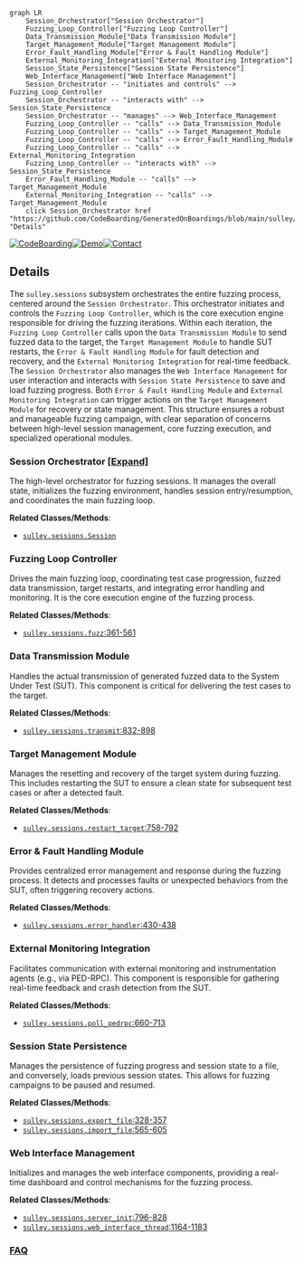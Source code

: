 ```mermaid
graph LR
    Session_Orchestrator["Session Orchestrator"]
    Fuzzing_Loop_Controller["Fuzzing Loop Controller"]
    Data_Transmission_Module["Data Transmission Module"]
    Target_Management_Module["Target Management Module"]
    Error_Fault_Handling_Module["Error & Fault Handling Module"]
    External_Monitoring_Integration["External Monitoring Integration"]
    Session_State_Persistence["Session State Persistence"]
    Web_Interface_Management["Web Interface Management"]
    Session_Orchestrator -- "initiates and controls" --> Fuzzing_Loop_Controller
    Session_Orchestrator -- "interacts with" --> Session_State_Persistence
    Session_Orchestrator -- "manages" --> Web_Interface_Management
    Fuzzing_Loop_Controller -- "calls" --> Data_Transmission_Module
    Fuzzing_Loop_Controller -- "calls" --> Target_Management_Module
    Fuzzing_Loop_Controller -- "calls" --> Error_Fault_Handling_Module
    Fuzzing_Loop_Controller -- "calls" --> External_Monitoring_Integration
    Fuzzing_Loop_Controller -- "interacts with" --> Session_State_Persistence
    Error_Fault_Handling_Module -- "calls" --> Target_Management_Module
    External_Monitoring_Integration -- "calls" --> Target_Management_Module
    click Session_Orchestrator href "https://github.com/CodeBoarding/GeneratedOnBoardings/blob/main/sulley/Session_Orchestrator.md" "Details"
```

[![CodeBoarding](https://img.shields.io/badge/Generated%20by-CodeBoarding-9cf?style=flat-square)](https://github.com/CodeBoarding/GeneratedOnBoardings)[![Demo](https://img.shields.io/badge/Try%20our-Demo-blue?style=flat-square)](https://www.codeboarding.org/demo)[![Contact](https://img.shields.io/badge/Contact%20us%20-%20contact@codeboarding.org-lightgrey?style=flat-square)](mailto:contact@codeboarding.org)

## Details

The `sulley.sessions` subsystem orchestrates the entire fuzzing process, centered around the `Session Orchestrator`. This orchestrator initiates and controls the `Fuzzing Loop Controller`, which is the core execution engine responsible for driving the fuzzing iterations. Within each iteration, the `Fuzzing Loop Controller` calls upon the `Data Transmission Module` to send fuzzed data to the target, the `Target Management Module` to handle SUT restarts, the `Error & Fault Handling Module` for fault detection and recovery, and the `External Monitoring Integration` for real-time feedback. The `Session Orchestrator` also manages the `Web Interface Management` for user interaction and interacts with `Session State Persistence` to save and load fuzzing progress. Both `Error & Fault Handling Module` and `External Monitoring Integration` can trigger actions on the `Target Management Module` for recovery or state management. This structure ensures a robust and manageable fuzzing campaign, with clear separation of concerns between high-level session management, core fuzzing execution, and specialized operational modules.

### Session Orchestrator [[Expand]](./Session_Orchestrator.md)
The high-level orchestrator for fuzzing sessions. It manages the overall state, initializes the fuzzing environment, handles session entry/resumption, and coordinates the main fuzzing loop.


**Related Classes/Methods**:

- <a href="https://github.com/OpenRCE/sulley/blob/master/sulley/sessions.py" target="_blank" rel="noopener noreferrer">`sulley.sessions.Session`</a>


### Fuzzing Loop Controller
Drives the main fuzzing loop, coordinating test case progression, fuzzed data transmission, target restarts, and integrating error handling and monitoring. It is the core execution engine of the fuzzing process.


**Related Classes/Methods**:

- <a href="https://github.com/OpenRCE/sulley/blob/master/sulley/sessions.py#L361-L561" target="_blank" rel="noopener noreferrer">`sulley.sessions.fuzz`:361-561</a>


### Data Transmission Module
Handles the actual transmission of generated fuzzed data to the System Under Test (SUT). This component is critical for delivering the test cases to the target.


**Related Classes/Methods**:

- <a href="https://github.com/OpenRCE/sulley/blob/master/sulley/sessions.py#L832-L898" target="_blank" rel="noopener noreferrer">`sulley.sessions.transmit`:832-898</a>


### Target Management Module
Manages the resetting and recovery of the target system during fuzzing. This includes restarting the SUT to ensure a clean state for subsequent test cases or after a detected fault.


**Related Classes/Methods**:

- <a href="https://github.com/OpenRCE/sulley/blob/master/sulley/sessions.py#L758-L792" target="_blank" rel="noopener noreferrer">`sulley.sessions.restart_target`:758-792</a>


### Error & Fault Handling Module
Provides centralized error management and response during the fuzzing process. It detects and processes faults or unexpected behaviors from the SUT, often triggering recovery actions.


**Related Classes/Methods**:

- <a href="https://github.com/OpenRCE/sulley/blob/master/sulley/sessions.py#L430-L438" target="_blank" rel="noopener noreferrer">`sulley.sessions.error_handler`:430-438</a>


### External Monitoring Integration
Facilitates communication with external monitoring and instrumentation agents (e.g., via PED-RPC). This component is responsible for gathering real-time feedback and crash detection from the SUT.


**Related Classes/Methods**:

- <a href="https://github.com/OpenRCE/sulley/blob/master/sulley/sessions.py#L660-L713" target="_blank" rel="noopener noreferrer">`sulley.sessions.poll_pedrpc`:660-713</a>


### Session State Persistence
Manages the persistence of fuzzing progress and session state to a file, and conversely, loads previous session states. This allows for fuzzing campaigns to be paused and resumed.


**Related Classes/Methods**:

- <a href="https://github.com/OpenRCE/sulley/blob/master/sulley/sessions.py#L328-L357" target="_blank" rel="noopener noreferrer">`sulley.sessions.export_file`:328-357</a>
- <a href="https://github.com/OpenRCE/sulley/blob/master/sulley/sessions.py#L565-L605" target="_blank" rel="noopener noreferrer">`sulley.sessions.import_file`:565-605</a>


### Web Interface Management
Initializes and manages the web interface components, providing a real-time dashboard and control mechanisms for the fuzzing process.


**Related Classes/Methods**:

- <a href="https://github.com/OpenRCE/sulley/blob/master/sulley/sessions.py#L796-L828" target="_blank" rel="noopener noreferrer">`sulley.sessions.server_init`:796-828</a>
- <a href="https://github.com/OpenRCE/sulley/blob/master/sulley/sessions.py#L1164-L1183" target="_blank" rel="noopener noreferrer">`sulley.sessions.web_interface_thread`:1164-1183</a>




### [FAQ](https://github.com/CodeBoarding/GeneratedOnBoardings/tree/main?tab=readme-ov-file#faq)
